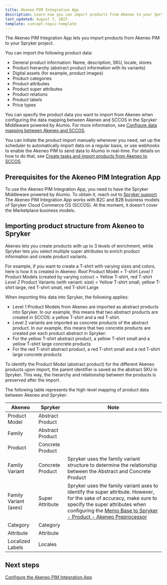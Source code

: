 ```yaml
---
title: Akeneo PIM Integration App
description: Learn how you can import products from Akeneo to your Spryker projects with Akeneo PIM Integration App
last_updated: August 7, 2023
template: concept-topic-template
---
```


The Akeneo PIM Integration App lets you import products from Akeneo PIM to your Spryker project.

You can import the following product data:

- General product information: Name, description, SKU, locale, stores
- Product hierarchy (abstract product information with its variants)
- Digital assets (for example, product images)
- Product categories
- Product attributes 
- Product super attributes
- Product relations
- Product labels
- Price types

You can specify the product data you want to import from Akeneo when configuring the data mapping between Akeneo and SCCOS in the Spryker Middleware powered by Alumio.
For more information, see [Configure data mapping between Akeneo and SCCOS](/docs/pbc/all/data-exchange/{{page.version}}/spryker-middleware-powered-by-alumio/integration-apps/akeneo-pim-integration-app/configure-the-akeneo-pim-integration-app/configure-data-mapping-between-akeneo-and-sccos.html).

You can initiate the product import manually whenever you need, set up the scheduler to automatically import data on a regular basis, or use webhooks to enable the Akeneo PIM to send data to Alumio in real-time. For details on how to do that, see [Create tasks and import products from Akeneo to SCCOS](/docs/pbc/all/data-exchange/{{page.version}}/spryker-middleware-powered-by-alumio/integration-apps/akeneo-pim-integration-app/configure-the-akeneo-pim-integration-app/create-tasks-and-import-products-from-akeneo-to-sccos.html).

## Prerequisites for the Akeneo PIM Integration App

To use the Akeneo PIM Integration App, you need to have the Spryker Middleware powered by Alumio. To obtain it, reach out to [Spryker support](https://spryker.com/support/).
The Akeneo PIM Integration App works with B2C and B2B business models of Spryker Cloud Commerce OS (SCCOS). At the moment, it doesn't cover the Marketplace business models.

## Importing product structure from Akeneo to Spryker 

Akeneo lets you create products with up to 3 levels of enrichment, while Spryker lets you select multiple super attributes to enrich product information and create product variants. 

For example, if you want to create a T-shirt with varying sizes and colors, here is how it is created in Akeneo:
*Root* Product Model = T-shirt
*Level 1* Product Models (created by varying colour) = Yellow T-shirt, red T-shirt
*Level 2* Product Variants (with variant: size) = Yellow T-shirt small, yellow T-shirt large, red T-shirt small, red T-shirt Large

When importing this data into Spryker, the following applies:
- Level 1 Product Models from Akeneo are imported as abstract products into Spryker. In our example, this means that two abstract products are created in SCCOS: a yellow T-shirt and a red T-shirt.
- Level 2 variants are imported as concrete products of the abstract product. In our example, this means that two concrete products are created per each product abstract in Spryker: 
- For the yellow T-shirt abstract product, a yellow T-shirt small and a yellow T-shirt large concrete products
- For the red T-shirt abstract product, a red T-shirt small and a red T-shirt large concrete products

To identify the Product Model (abstract product) for the different Akeneo products upon import, the parent identifier is saved as the abstract SKU in Spryker. This way, the hierarchy and relationship between the products is preserved after the import.

The following table represents the high-level mapping of product data between Akeneo and Spryker:

| Akeneo                | Spryker          | Note                                                                                                                                                           |
|-----------------------|------------------|----------------------------------------------------------------------------------------------------------------------------------------------------------------|
| Product Model         | Abstract Product |                                                                                                                                                                |
| Family                | Abstract Product |                                                                                                                                                                |
| Product               | Concrete Product |                                                                                                                                                                |
| Family Variant        | Concrete Product | Spryker uses the family variant structure to determine the relationship between the Abstract and Concrete Product                                                |
| Family Variant (axes) | Super Attribute  | Spryker uses the family variant axes to identify the super attribute. However, for the sake of accuracy, make sure to specify the super attributes when configuring the [Memo Base to Spryker - Product - Akeneo Preprocessor](/docs/pbc/all/data-exchange/{{page.version}}/spryker-middleware-powered-by-alumio/integration-apps/akeneo-pim-integration-app/configure-the-akeneo-pim-integration-app/configure-data-mapping-between-akeneo-and-sccos.html#memo-base-to-spryker---product---akeneo-preprocessor) |
| Category              | Category         |                                                                                                                                                                |
| Attribute             | Attribute        |                                                                                                                                                                |
| Localized Labels      | Locales          |                                                                                                                                                                |

## Next steps
[Configure the Akeneo PIM Integration App](/docs/pbc/all/data-exchange/{{page.version}}/spryker-middleware-powered-by-alumio/integration-apps/akeneo-pim-integration-app/configure-the-akeneo-pim-integration-app/configure-the-akeneo-pim-integration-app.html)


